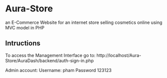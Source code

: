 # Aura-Store

an E-Commerce Website for an internet store selling cosmetics online using MVC model in PHP

## Intructions

To access the Management Interface go to:
http://localhost/Aura-Store/AuraDash/backend/auth-sign-in.php

Admin account:
Username: pham
Password 123123
